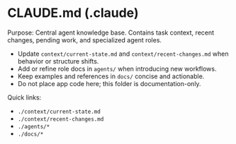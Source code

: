 # CLAUDE.md (.claude)

Purpose: Central agent knowledge base. Contains task context, recent changes, pending work, and specialized agent roles.

- Update `context/current-state.md` and `context/recent-changes.md` when behavior or structure shifts.
- Add or refine role docs in `agents/` when introducing new workflows.
- Keep examples and references in `docs/` concise and actionable.
- Do not place app code here; this folder is documentation-only.

Quick links:
- `./context/current-state.md`
- `./context/recent-changes.md`
- `./agents/*`
- `./docs/*`

